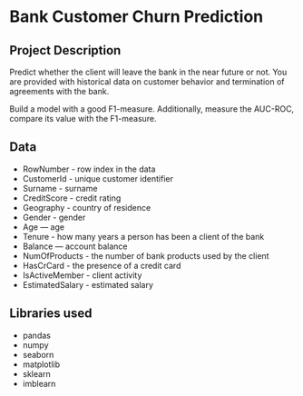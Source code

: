 # Bank Customer Churn Prediction

## Project Description
Predict whether the client will leave the bank in the near future or not. You are provided with historical data on customer behavior and termination of agreements with the bank.

Build a model with a good F1-measure. Additionally, measure the AUC-ROC, compare its value with the F1-measure.

## Data

* RowNumber - row index in the data
* CustomerId - unique customer identifier
* Surname - surname
* CreditScore - credit rating
* Geography - country of residence
* Gender - gender
* Age — age
* Tenure - how many years a person has been a client of the bank
* Balance — account balance
* NumOfProducts - the number of bank products used by the client
* HasCrCard - the presence of a credit card
* IsActiveMember - client activity
* EstimatedSalary - estimated salary

## Libraries used
- pandas
- numpy
- seaborn
- matplotlib
- sklearn
- imblearn
